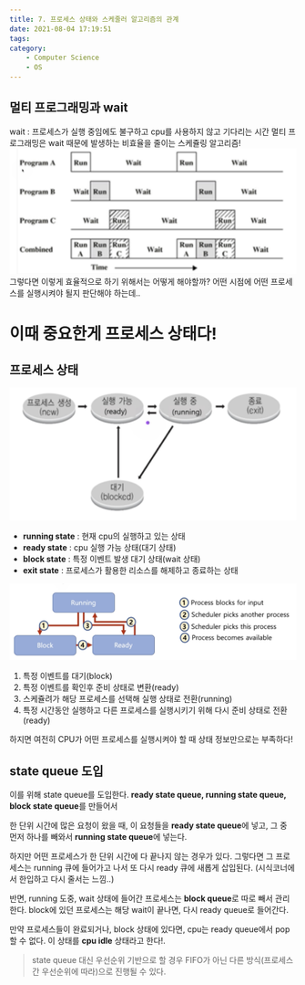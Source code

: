 ```yaml
---
title: 7. 프로세스 상태와 스케줄러 알고리즘의 관계
date: 2021-08-04 17:19:51
tags:
category:
    - Computer Science
    - OS
---
```

## 멀티 프로그래밍과 wait
wait : 프로세스가 실행 중임에도 불구하고 cpu를 사용하지 않고 기다리는 시간
멀티 프로그래밍은 wait 때문에 발생하는 비효율을 줄이는 스케쥴링 알고리즘!
![](/img/os/os7-1.png)
그렇다면 이렇게 효율적으로 하기 위해서는 어떻게 해야할까?
어떤 시점에 어떤 프로세스를 실행시켜야 될지 판단해야 하는데..

이때 중요한게 프로세스 상태다!
===

## 프로세스 상태
![](/img/os/os7-2.png)
- **running state** : 현재 cpu의 실행하고 있는 상태
- **ready state** : cpu 실행 가능 상태(대기 상태)
- **block state** : 특정 이벤트 발생 대기 상태(wait 상태)
- **exit state** : 프로세스가 활용한 리소스를 해제하고 종료하는 상태

![](/img/os/os7-3.png)
1. 특정 이벤트를 대기(block)
4. 특정 이벤트를 확인후 준비 상태로 변환(ready) 
2. 스케쥴려가 해당 프로세스를 선택해 실행 상태로 전환(running)
3. 특정 시간동안 실행하고 다른 프로세스를 실행시키기 위해 다시 준비 상태로 전환(ready)

하지면 여전히 CPU가 어떤 프로세스를 실행시켜야 할 때 상태 정보만으로는 부족하다!


## state queue 도입
이를 위해 state queue를 도입한다.
**ready state queue, running state queue, block state queue**를 만들어서


한 단위 시간에 많은 요청이 왔을 때, 이 요청들을 **ready state queue**에 넣고,
그 중 먼저 하나를 빼와서 **running state queue**에 넣는다.

하지만 어떤 프로세스가 한 단위 시간에 다 끝나지 않는 경우가 있다.
그렇다면 그 프로세스는 running 큐에 들어가고 나서 또 다시 ready 큐에 새롭게 삽입된다.
(시식코너에서 한입하고 다시 줄서는 느낌..)

반면, running 도중, wait 상태에 들어간 프로세스는 **block queue**로 따로 빼서 관리한다.
block에 있던 프로세스는 해당 wait이 끝나면, 다시 ready queue로 들어간다.

만약 프로세스들이 완료되거나, block 상태에 있다면, cpu는 ready queue에서 pop할 수 없다.
이 상태를 **cpu idle** 상태라고 한다!.

> state queue 대신 우선순위 기반으로 할 경우 FIFO가 아닌 다른 방식(프로세스 간 우선순위에 따라)으로 진행될 수 있다.